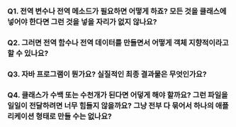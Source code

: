 ### Q1. 전역 변수나 전역 메소드가 필요하면 어떻게 하죠? 모든 것을 클래스에 넣어야 한다면 그런 것을 넣을 자리가 없지 않나요?
### Q2. 그러면 전역 함수나 전역 데이터를 만들면서 어떻게 객체 지향적이라고 할 수 있나요?
### Q3. 자바 프로그램이 뭔가요? 실질적인 최종 결과물은 무엇인가요?
### Q4. 클래스가 수백 또는 수천개가 된다면 어덯게 해야 할까요? 그런 파일을 일일이 전달하려면 너무 힘들지 않을까요? 그냥 전부 다 묶어서 하나의 애플리케이션 형태로 만들 수는 없나요?